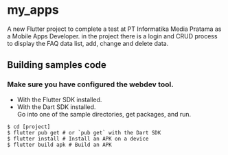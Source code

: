# my_apps

A new Flutter project to complete a test at PT Informatika Media Pratama as a Mobile Apps Developer. in the project there is a login and CRUD process to display the FAQ data list, add, change and delete data.

## Building samples code

### Make sure you have configured the webdev tool.

+ With the Flutter SDK installed.
+ With the Dart SDK installed.\
Go into one of the sample directories, get packages, and run.
```
$ cd [project]
$ flutter pub get # or `pub get` with the Dart SDK
$ flutter install # Install an APK on a device
$ flutter build apk # Build an APK
```
